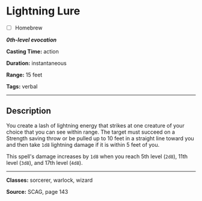 # Lightning Lure

- [ ] Homebrew

***0th-level evocation***

**Casting Time:** action

**Duration:** instantaneous

**Range:** 15 feet

**Tags:** verbal

---

## Description
You create a lash of lightning energy that strikes at one creature of your choice that you can see within range. The target must succeed on a Strength saving throw or be pulled up to 10 feet in a straight line toward you and then take `1d8` lightning damage if it is within 5 feet of you.

This spell's damage increases by `1d8` when you reach 5th level (`2d8`), 11th level (`3d8`), and 17th level (`4d8`).

---

**Classes:** sorcerer, warlock, wizard

**Source:** SCAG, page 143
